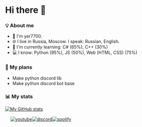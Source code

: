 # Hi there 👋
### 💡 About me
  - 👤 I'm yer7700.
  - 🌐 I live in Russia, Moscow. I speak: Russian, English.
  - 📘 I'm currently learning:   C# (65%), C++ (30%)
  - 💻️ I know:   Python (95%), JS (50%), Web (HTML, CSS) (75%)

### 🧭  My plans
  - Make python discord lib
  - Make python discord bot base

### 📊  My stats
[![My GitHub stats](https://github-readme-stats.vercel.app/api?username=yer7700&theme=gruvbox)](https://github.com/anuraghazra/github-readme-stats)

ᅠ
[![youtube](https://img.shields.io/badge/YouTube-FF1122?style=for-the-badge&logo=YouTube&logoColor=white)](https://www.youtube.com/channel/UCavZQbbBkrHdFez7GWfdKDg)[![discord](https://img.shields.io/badge/Discord-1060FF?style=for-the-badge&logo=Discord&logoColor=white)](https://discord.gg/CnXRe2ye7Q)[![spotify](https://img.shields.io/badge/Spotify-10CC50?style=for-the-badge&logo=Spotify&logoColor=black)](https://www.youtube.com/channel/UCavZQbbBkrHdFez7GWfdKDg)
